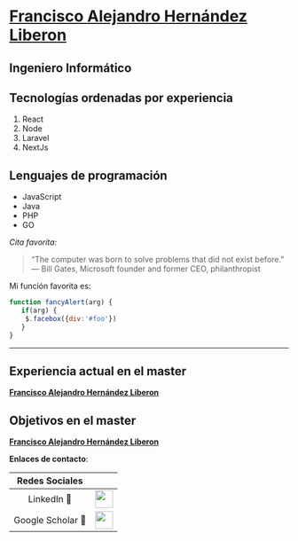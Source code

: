 # **[Francisco Alejandro Hernández Liberon](https://github.com/alu0101225562)**
## Ingeniero Informático

## Tecnologías ordenadas por experiencia
1. React
2. Node
3. Laravel
4. NextJs

## Lenguajes de programación
- JavaScript
- Java
- PHP
- GO

*Cita favorita:*
>“The computer was born to solve problems that did not exist before.” — Bill Gates, Microsoft founder and former CEO, philanthropist

Mi función favorita es:

```js
function fancyAlert(arg) {
   if(arg) {
    $.facebox({div:'#foo'})
   }
}
```

---


## Experiencia actual en el master
**[Francisco Alejandro Hernández Liberon](master.md)**

## Objetivos en el master
**[Francisco Alejandro Hernández Liberon](objetivos.md)**

**Enlaces de contacto**:

|      Redes Sociales       |                                                                                                                   |
| :-----------------------: | :---------------------------------------------------------------------------------------------------------------: |
|   LinkedIn :briefcase:    |               [<img src="logos/linkedin.png" width="32">](https://www.linkedin.com/in/alemarrero/)                |
|  Google Scholar :school:  | [<img src="logos/google.png" width="32">](https://scholar.google.es/citations?hl=es&authuser=2&user=-E9F8KEAAAAJ) |

